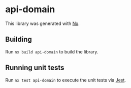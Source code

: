 # api-domain

This library was generated with [Nx](https://nx.dev).

## Building

Run `nx build api-domain` to build the library.

## Running unit tests

Run `nx test api-domain` to execute the unit tests via [Jest](https://jestjs.io).
